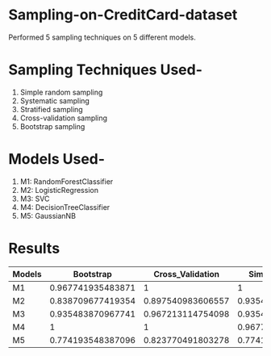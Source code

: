 # Sampling-on-CreditCard-dataset
Performed 5 sampling techniques on 5 different models.

# Sampling Techniques Used-
1. Simple random sampling
2. Systematic sampling
3. Stratified sampling
4. Cross-validation sampling
5. Bootstrap sampling

# Models Used-
1. M1: RandomForestClassifier
2. M2: LogisticRegression
3. M3: SVC
4. M4: DecisionTreeClassifier
5. M5: GaussianNB

# Results
| Models | Bootstrap | Cross_Validation | Simple_Random | Stratified | Systematic |
|----------|----------|----------|----------|----------|----------|
| M1    | 0.967741935483871   | 1   |  1   | 1   | 0.903225806451612   |
| M2    | 0.838709677419354   | 0.897540983606557   |  0.935483870967741   |  0.903225806451612   | 0.870967741935483   |
| M3    | 0.935483870967741   | 0.967213114754098   |  0.935483870967741   |  1  | 0.838709677419354   |
| M4   |  1   | 1  | 0.967741935483871   |  1   | 0.935483870967741  |
| M5   | 0.774193548387096  | 0.823770491803278  |  0.774193548387096  |  0.709677419354838  | 0.806451612903225   |
